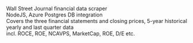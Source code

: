 Wall Street Journal financial data scraper
<br>NodeJS, Azure Postgres DB integration
<br>Covers the three financial statements and closing prices, 5-year historical yearly and last quarter data
<br>incl. ROCE, ROE, NCAVPS, MarketCap, ROE, D/E etc.
